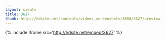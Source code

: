 ```yaml
---
layout: sieutv
title: 3627
thumb: http://hdsite.net/contents/videos_screenshots/3000/3627/preview_360p.mp4.jpg
---
```

{% include iframe src='http://hdsite.net/embed/3627' %}
 
